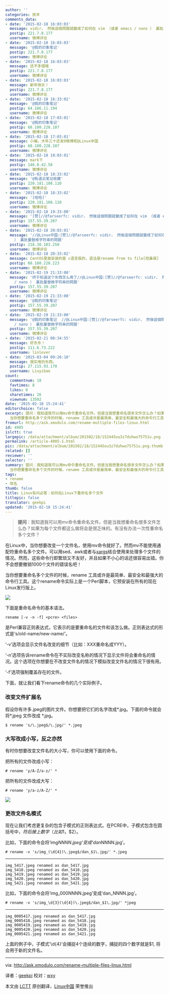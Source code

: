 ```yaml
---
author: ''
categories: 技术
comments_data:
- date: '2015-02-18 16:03:03'
  message: vidir， 然後這個問題就變成了如何在 vim （或者 emacs / nano ） 裏批量替換字符串的問題
  postip: 221.7.8.177
  username: 微博评论
- date: '2015-02-18 16:03:03'
  message: '@我的印象笔记'
  postip: 221.7.8.177
  username: 微博评论
- date: '2015-02-18 16:03:03'
  message: 还不多错哦
  postip: 221.7.8.177
  username: 微博评论
- date: '2015-02-18 16:03:03'
  message: 新年快乐！
  postip: 221.7.8.177
  username: 微博评论
- date: '2015-02-18 16:33:02'
  message: '@我的印象笔记'
  postip: 64.186.11.194
  username: 微博评论
- date: '2015-02-18 17:03:01'
  message: '@我的印象笔记'
  postip: 68.180.228.107
  username: 微博评论
- date: '2015-02-18 17:03:01'
  message: 小编，大年三十还发9微博呢@Linux中国
  postip: 68.180.228.107
  username: 微博评论
- date: '2015-02-18 18:03:01'
  message: mark下
  postip: 146.0.42.58
  username: 微博评论
- date: '2015-02-18 18:33:02'
  message: '@有道云笔记收藏'
  postip: 220.181.108.110
  username: 微博评论
- date: '2015-02-18 18:33:02'
  message: '[哈哈]'
  postip: 220.181.108.110
  username: 微博评论
- date: '2015-02-18 19:33:00'
  message: '[赞]//@farseerfc: vidir， 然後這個問題就變成了如何在 vim （或者 emacs / nano ） 裏批量替換字符串的問題'
  postip: 157.55.39.207
  username: 微博评论
- date: '2015-02-18 20:03:01'
  message: '//@Linux中国:[赞]//@farseerfc: vidir， 然後這個問題就變成了如何在 vim （或者 emacs / nano
    ） 裏批量替換字符串的問題'
  postip: 218.30.103.250
  username: 微博评论
- date: '2015-02-18 20:33:02'
  message: CentOS里面安装的是 c语言版的，语法是rename from to file[挖鼻屎]
  postip: 68.180.228.223
  username: 微博评论
- date: '2015-02-19 21:33:00'
  message: '终于知道这个东西怎么用了//@Linux中国:[赞]//@farseerfc: vidir， 然後這個問題就變成了如何在 vim （或者 emacs
    / nano ） 裏批量替換字符串的問題'
  postip: 157.55.39.207
  username: 微博评论
- date: '2015-02-19 21:33:00'
  message: '@我的印象笔记'
  postip: 157.55.39.207
  username: 微博评论
- date: '2015-02-19 21:33:00'
  message: '@我的印象笔记  //@Linux中国:[赞]//@farseerfc: vidir， 然後這個問題就變成了如何在 vim （或者 emacs
    / nano ） 裏批量替換字符串的問題'
  postip: 157.55.39.207
  username: 微博评论
- date: '2015-02-21 08:34:55'
  message: 好东东！
  postip: 111.6.73.222
  username: linlover
- date: '2015-03-04 09:26:10'
  message: 很实用的东西。
  postip: 27.115.93.170
  username: Liuyibao
count:
  commentnum: 18
  favtimes: 8
  likes: 0
  sharetimes: 26
  viewnum: 13502
date: '2015-02-18 15:24:41'
editorchoice: false
excerpt: 提问：我知道我可以用mv命令重命名文件。但是当我想重命名很多文件怎么办？如果为每个文件都这么做将会是很乏味的。有没有办法一次性重命名多个文件？  在Linux中，当你想要改变一个文件名，使用mv命令就好了。然而mv不能使用通配符重命名多个文件。可以用sed、awk或者与xargs结合使用来处理多个文件的情况。然而，这些命令行即繁琐又不友好，并且如果不小心的话还很容易出错。你不会想要撤销1000个文件的错误名吧！
  当你想要重命名多个文件的时候，rename 工具或许是最简单、最安全和最强大的命令行工具。这个rename命令实际上是一个Perl
fromurl: http://ask.xmodulo.com/rename-multiple-files-linux.html
id: 4905
islctt: true
largepic: /data/attachment/album/201502/18/152445ou3z7duhwo75751u.png
permalink: /article-4905-1.html
pic: /data/attachment/album/201502/18/152445ou3z7duhwo75751u.png.thumb.jpg
related: []
reviewer: ''
selector: ''
summary: 提问：我知道我可以用mv命令重命名文件。但是当我想重命名很多文件怎么办？如果为每个文件都这么做将会是很乏味的。有没有办法一次性重命名多个文件？  在Linux中，当你想要改变一个文件名，使用mv命令就好了。然而mv不能使用通配符重命名多个文件。可以用sed、awk或者与xargs结合使用来处理多个文件的情况。然而，这些命令行即繁琐又不友好，并且如果不小心的话还很容易出错。你不会想要撤销1000个文件的错误名吧！
  当你想要重命名多个文件的时候，rename 工具或许是最简单、最安全和最强大的命令行工具。这个rename命令实际上是一个Perl
tags:
- rename
- 改名
thumb: false
title: Linux有问必答：如何在Linux下重命名多个文件
titlepic: false
translator: geekpi
updated: '2015-02-18 15:24:41'
---
```



> 
> **提问**：我知道我可以用mv命令重命名文件。但是当我想重命名很多文件怎么办？如果为每个文件都这么做将会是很乏味的。有没有办法一次性重命名多个文件？
> 
> 
> 


在Linux中，当你想要改变一个文件名，使用mv命令就好了。然而mv不能使用通配符重命名多个文件。可以用sed、awk或者与[xargs](http://xmodulo.com/xargs-command-linux.html)结合使用来处理多个文件的情况。然而，这些命令行即繁琐又不友好，并且如果不小心的话还很容易出错。你不会想要撤销1000个文件的错误名吧！


当你想要重命名多个文件的时候，rename 工具或许是最简单、最安全和最强大的命令行工具。这个rename命令实际上是一个Perl脚本，它预安装在所有的现在Linux发行版上。


![](/data/attachment/album/201502/18/152445ou3z7duhwo75751u.png)


下面是重命名命令的基本语法。



```
rename [-v -n -f] <pcre> <files>

```

<pcre> 是Perl兼容正则表达式，它表示的是要重命名的文件和该怎么做。正则表达式的形式是‘s/old-name/new-name/’。


‘-v’选项会显示文件名改变的细节（比如：XXX重命名成YYY）。


‘-n’选项告诉rename命令在不实际改变名称的情况下显示文件将会重命名的情况。这个选项在你想要在不改变文件名的情况下模拟改变文件名的情况下很有用。


‘-f’选项强制覆盖存在的文件。


下面，就让我们看下rename命令的几个实际例子。


### 改变文件扩展名


假设你有许多.jpeg的图片文件。你想要把它们的名字改成*.jpg。下面的命令就会将*.jpeg 文件改成 \*.jpg。



```
$ rename 's/\.jpeg$/\.jpg/' *.jpeg 

```

### 大写改成小写，反之亦然


有时你想要改变文件名的大小写，你可以使用下面的命令。


把所有的文件改成小写：



```
# rename 'y/A-Z/a-z/' *

```

把所有的文件改成大写：



```
# rename 'y/a-z/A-Z/' * 

```

![](/data/attachment/album/201502/18/152449qgyweeip0nmy0ntb.jpg)


### 更改文件名模式


现在让我们考虑更复杂的包含子模式的正则表达式。在PCRE中，子模式包含在圆括号中，$符后接上数字（比如$1，$2）。


比如，下面的命令会将‘img*NNNN.jpeg’变成‘dan*NNNN.jpg’。



```
# rename -v 's/img_(\d{4})\.jpeg$/dan_$1\.jpg/' *.jpeg

```



---



```
img_5417.jpeg renamed as dan_5417.jpg
img_5418.jpeg renamed as dan_5418.jpg
img_5419.jpeg renamed as dan_5419.jpg
img_5420.jpeg renamed as dan_5420.jpg
img_5421.jpeg renamed as dan_5421.jpg

```

比如，下面的命令会将‘img\_000NNNN.jpeg’变成‘dan\_NNNN.jpg’。



```
# rename -v 's/img_\d{3}(\d{4})\.jpeg$/dan_$1\.jpg/' *jpeg

```



---



```
img_0005417.jpeg renamed as dan_5417.jpg
img_0005418.jpeg renamed as dan_5418.jpg
img_0005419.jpeg renamed as dan_5419.jpg
img_0005420.jpeg renamed as dan_5420.jpg
img_0005421.jpeg renamed as dan_5421.jpg

```

上面的例子中，子模式‘\d{4}’会捕捉4个连续的数字，捕捉的四个数字就是$1, 将会用于新的文件名。




---


via: <http://ask.xmodulo.com/rename-multiple-files-linux.html>


译者：[geekpi](https://github.com/geekpi) 校对：[wxy](https://github.com/wxy)


本文由 [LCTT](https://github.com/LCTT/TranslateProject) 原创翻译，[Linux中国](http://linux.cn/) 荣誉推出